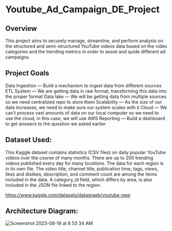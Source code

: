 # Youtube_Ad_Campaign_DE_Project


## Overview
This project aims to securely manage, streamline, and perform analysis on the structured and semi-structured YouTube videos data based on the video categories and the trending metrics in order to assist and quide different ad campaigns.

## Project Goals
Data Ingestion — Build a mechanism to ingest data from different sources
ETL System — We are getting data in raw format, transforming this data into the proper format
Data lake — We will be getting data from multiple sources so we need centralized repo to store them
Scalability — As the size of our data increases, we need to make sure our system scales with it
Cloud — We can’t process vast amounts of data on our local computer so we need to use the cloud, in this case, we will use AWS
Reporting — Build a dashboard to get answers to the question we asked earlier


## Dataset Used:
This Kaggle dataset contains statistics (CSV files) on daily popular YouTube videos over the course of many months. There are up to 200 trending videos published every day for many locations. The data for each region is in its own file. The video title, channel title, publication time, tags, views, likes and dislikes, description, and comment count are among the items included in the data. A category_id field, which differs by area, is also included in the JSON file linked to the region.

https://www.kaggle.com/datasets/datasnaek/youtube-new

## Architecture Diagram:

![Screenshot 2023-08-19 at 8 53 34 AM](https://github.com/vikash-singh-prac/Youtube_Ad_Campaign_DE_Project/assets/58064949/ad70af3d-cfda-42a8-8df5-7818a367c8d1)


